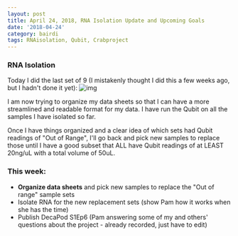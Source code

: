 ```yaml
---
layout: post
title: April 24, 2018, RNA Isolation Update and Upcoming Goals
date: '2018-04-24'
category: bairdi
tags: RNAisolation, Qubit, Crabproject
---
```


### RNA Isolation

Today I did the last set of 9 (I mistakenly thought I did this a few weeks ago, but I hadn't done it yet):
![img](http://owl.fish.washington.edu/scaphapoda/grace/Crab-project/Qubit/Qubit-results-20180424.png)

I am now trying to organize my data sheets so that I can have a more streamlined and readable format for my data. I have run the Qubit on all the samples I have isolated so far.

Once I have things organized and a clear idea of which sets had Qubit readings of "Out of Range", I'll go back and pick new samples to replace those until I have a good subset that ALL have Qubit readings of at LEAST 20ng/uL with a total volume of 50uL.

### This week:

- **Organize data sheets** and pick new samples to replace the "Out of range" sample sets
- Isolate RNA for the new replacement sets (show Pam how it works when she has the time)
- Publish DecaPod S1Ep6 (Pam answering some of my and others' questions about the project - already recorded, just have to edit)
